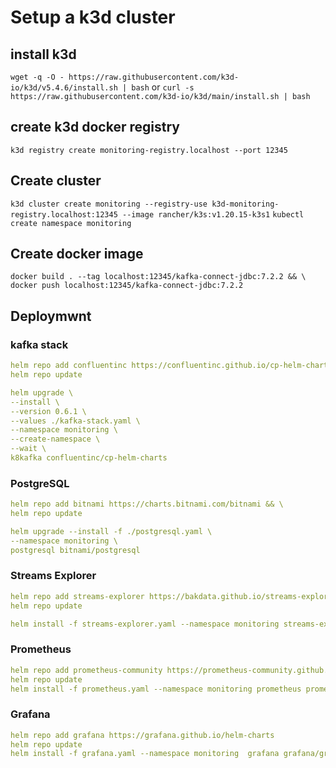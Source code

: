 # Setup a k3d cluster

## install k3d

`wget -q -O - https://raw.githubusercontent.com/k3d-io/k3d/v5.4.6/install.sh | bash`
or 
`curl -s https://raw.githubusercontent.com/k3d-io/k3d/main/install.sh | bash`

## create k3d docker registry

`k3d registry create monitoring-registry.localhost --port 12345`

## Create cluster

`k3d cluster create monitoring --registry-use k3d-monitoring-registry.localhost:12345 --image rancher/k3s:v1.20.15-k3s1`
`kubectl create namespace monitoring`

## Create docker image

`docker build . --tag localhost:12345/kafka-connect-jdbc:7.2.2 && \
docker push localhost:12345/kafka-connect-jdbc:7.2.2`

## Deploymwnt

### kafka stack

```yaml
helm repo add confluentinc https://confluentinc.github.io/cp-helm-charts/ &&
helm repo update

helm upgrade \
--install \
--version 0.6.1 \
--values ./kafka-stack.yaml \
--namespace monitoring \
--create-namespace \
--wait \
k8kafka confluentinc/cp-helm-charts
```

### PostgreSQL

```yaml
helm repo add bitnami https://charts.bitnami.com/bitnami && \
helm repo update

helm upgrade --install -f ./postgresql.yaml \
--namespace monitoring \
postgresql bitnami/postgresql
```

### Streams Explorer

```yaml
helm repo add streams-explorer https://bakdata.github.io/streams-explorer
helm repo update

helm install -f streams-explorer.yaml --namespace monitoring streams-explorer streams-explorer/streams-explorer
```

### Prometheus

```yaml
helm repo add prometheus-community https://prometheus-community.github.io/helm-charts
helm repo update
helm install -f prometheus.yaml --namespace monitoring prometheus prometheus-community/prometheus
```

### Grafana

```yaml
helm repo add grafana https://grafana.github.io/helm-charts
helm repo update
helm install -f grafana.yaml --namespace monitoring  grafana grafana/grafana
```
